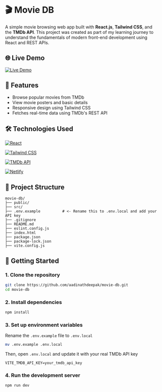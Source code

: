 # 🎬 Movie DB

A simple movie browsing web app built with **React.js**, **Tailwind CSS**, and the **TMDb API**. This project was created as part of my learning journey to understand the fundamentals of modern front-end development using React and REST APIs.

## 🌐 Live Demo

[![Live Demo](https://img.shields.io/badge/Live%20Demo-Click%20Here-brightgreen?style=for-the-badge)](https://zippy-jalebi-79ccc0.netlify.app)


## 📌 Features

- Browse popular movies from TMDb
- View movie posters and basic details
- Responsive design using Tailwind CSS
- Fetches real-time data using TMDb's REST API

## 🛠️ Technologies Used

[![React](https://img.shields.io/badge/React-20232A?style=for-the-badge&logo=react&logoColor=61DAFB)](https://reactjs.org/)

[![Tailwind CSS](https://img.shields.io/badge/Tailwind_CSS-06B6D4?style=for-the-badge&logo=tailwind-css&logoColor=white)](https://tailwindcss.com/)

[![TMDb API](https://img.shields.io/badge/TMDb%20API-01B4E4?style=for-the-badge&logo=themoviedatabase&logoColor=white)](https://developer.themoviedb.org/docs)

[![Netlify](https://img.shields.io/badge/Netlify-00C7B7?style=for-the-badge&logo=netlify&logoColor=white)](https://www.netlify.com/)


## 📁 Project Structure
```text
movie-db/
├── public/
├── src/
├── .env.example          # <- Rename this to .env.local and add your API key
├── .gitignore
├── README.md
├── eslint.config.js
├── index.html
├── package.json
├── package-lock.json
├── vite.config.js
```



## 🚀 Getting Started

### 1. Clone the repository

```bash
git clone https://github.com/aadinathdeepak/movie-db.git
cd movie-db
```

### 2. Install dependencies

```bash
npm install
```

### 3. Set up environment variables

Rename the `.env.example` file to `.env.local`

```bash
mv .env.example .env.local
```

Then, open `.env.local` and update it with your real TMDb API key

```env
VITE_TMDB_API_KEY=your_tmdb_api_key
```

### 4. Run the development server

```bash
npm run dev
```
